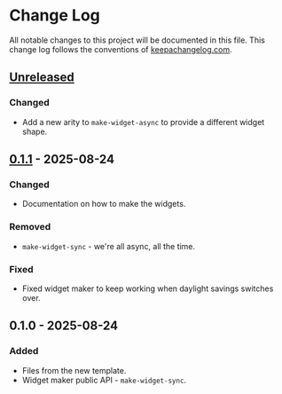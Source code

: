 # Change Log
All notable changes to this project will be documented in this file. This change log follows the conventions of [keepachangelog.com](http://keepachangelog.com/).

## [Unreleased]
### Changed
- Add a new arity to `make-widget-async` to provide a different widget shape.

## [0.1.1] - 2025-08-24
### Changed
- Documentation on how to make the widgets.

### Removed
- `make-widget-sync` - we're all async, all the time.

### Fixed
- Fixed widget maker to keep working when daylight savings switches over.

## 0.1.0 - 2025-08-24
### Added
- Files from the new template.
- Widget maker public API - `make-widget-sync`.

[Unreleased]: https://sourcehost.site/your-name/small-db-jepsen/compare/0.1.1...HEAD
[0.1.1]: https://sourcehost.site/your-name/small-db-jepsen/compare/0.1.0...0.1.1
